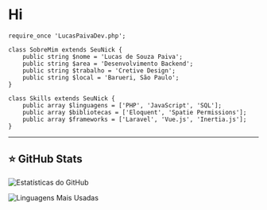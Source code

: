 # Hi
```
require_once 'LucasPaivaDev.php';

class SobreMim extends SeuNick {
    public string $nome = 'Lucas de Souza Paiva';
    public string $area = 'Desenvolvimento Backend';
    public string $trabalho = 'Cretive Design';
    public string $local = 'Barueri, São Paulo';
}

class Skills extends SeuNick {
    public array $linguagens = ['PHP', 'JavaScript', 'SQL'];
    public array $bibliotecas = ['Eloquent', 'Spatie Permissions'];
    public array $frameworks = ['Laravel', 'Vue.js', 'Inertia.js'];
}
```
---

## ⭐ GitHub Stats

![Estatísticas do GitHub](https://github-readme-stats.vercel.app/api?username=LucasPaivaDev&show_icons=true&theme=dark)

![Linguagens Mais Usadas](https://github-readme-stats.vercel.app/api/top-langs/?username=LucasPaivaDev&layout=compact&theme=dark)
